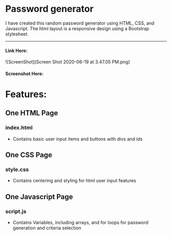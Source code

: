 # Password generator

I have created this random password generator using HTML, CSS, and Javascript. 
The html layout is a responsive design using a Bootstrap stylesheet.

----------------------------
#### Link Here:

![ScreenShot](Screen Shot 2020-06-19 at 3.47.05 PM.png)

#### Screenshot Here:



# Features:


## One HTML Page

### index.html
* Contains basic user input items and buttons with divs and ids


## One CSS Page

### style.css
* Contains centering and styling for html user input features


## One Javascript Page

### script.js
* Contains Variables, including arrays, and for loops for password generation and criteria selection
